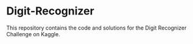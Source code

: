 # Digit-Recognizer
This repository contains the code and solutions for the Digit Recognizer Challenge on Kaggle.
